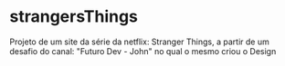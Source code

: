 # strangersThings
<p>Projeto de um site da série da netflix: Stranger Things, a partir de um desafio do canal: "Futuro Dev - John" no qual o mesmo criou o Design</p>
